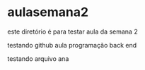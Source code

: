 # aulasemana2
este diretório é para testar aula da semana 2

testando github aula programação back end

testando arquivo ana 
